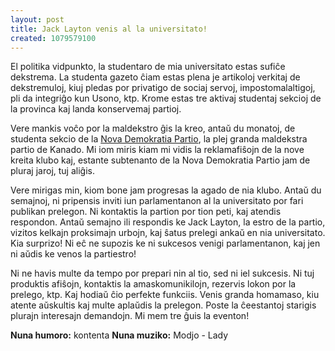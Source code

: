 ```yaml
---
layout: post
title: Jack Layton venis al la universitato!
created: 1079579100
---
```

El politika vidpunkto, la studentaro de mia universitato estas sufiĉe dekstrema.  La studenta gazeto ĉiam estas plena je artikoloj verkitaj de dekstremuloj, kiuj pledas por privatigo de sociaj servoj, impostomalaltigoj, pli da integriĝo kun Usono, ktp.  Krome estas tre aktivaj studentaj sekcioj de la provinca kaj landa konservemaj partioj.

Vere mankis voĉo por la maldekstro ĝis la kreo, antaŭ du monatoj, de studenta sekcio de la <a href="http://www.ndp.ca/">Nova Demokratia Partio</a>, la plej granda maldekstra partio de Kanado.  Mi iom miris kiam mi vidis la reklamafiŝojn de la nove kreita klubo kaj, estante subtenanto de la Nova Demokratia Partio jam de pluraj jaroj, tuj aliĝis.

Vere mirigas min, kiom bone jam progresas la agado de nia klubo.  Antaŭ du semajnoj, ni pripensis inviti iun parlamentanon al la universitato por fari publikan prelegon.  Ni kontaktis la partion por tion peti, kaj atendis respondon.  Antaŭ semajno ili respondis ke Jack Layton, la estro de la partio, vizitos kelkajn proksimajn urbojn, kaj ŝatus prelegi ankaŭ en nia universitato.  Kia surprizo!  Ni eĉ ne supozis ke ni sukcesos venigi parlamentanon, kaj jen ni aŭdis ke venos la partiestro!

Ni ne havis multe da tempo por prepari nin al tio, sed ni iel sukcesis.  Ni tuj produktis afiŝojn, kontaktis la amaskomunikilojn, rezervis lokon por la prelego, ktp.  Kaj hodiaŭ ĉio perfekte funkciis.  Venis granda homamaso, kiu atente aŭskultis kaj multe aplaŭdis la prelegon.  Poste la ĉeestantoj starigis plurajn interesajn demandojn.  Mi mem tre ĝuis la eventon!

<b>Nuna humoro:</b> kontenta
<b>Nuna muziko:</b> Modjo - Lady
